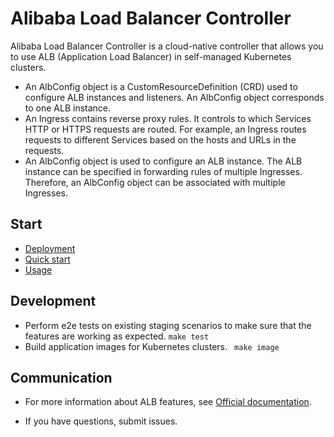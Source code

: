# Alibaba Load Balancer Controller

Alibaba Load Balancer Controller is a cloud-native controller that allows you to use ALB (Application Load Balancer) in self-managed Kubernetes clusters.

- An AlbConfig object is a CustomResourceDefinition (CRD) used to configure ALB instances and listeners. An AlbConfig object corresponds to one ALB instance.
- An Ingress contains reverse proxy rules. It controls to which Services HTTP or HTTPS requests are routed. For example, an Ingress routes requests to different Services based on the hosts and URLs in the requests.
- An AlbConfig object is used to configure an ALB instance. The ALB instance can be specified in forwarding rules of multiple Ingresses. Therefore, an AlbConfig object can be associated with multiple Ingresses.



## Start

- [Deployment](docs/dev.md)
- [Quick start](docs/getting-started.md)
- [Usage](docs/usage.md)

## Development

- Perform e2e tests on existing staging scenarios to make sure that the features are working as expected. `make test`
- Build application images for Kubernetes clusters. ` make image`


## Communication

- For more information about ALB features, see [Official documentation](https://help.aliyun.com/document_detail/196881.html).

- If you have questions, submit issues.
